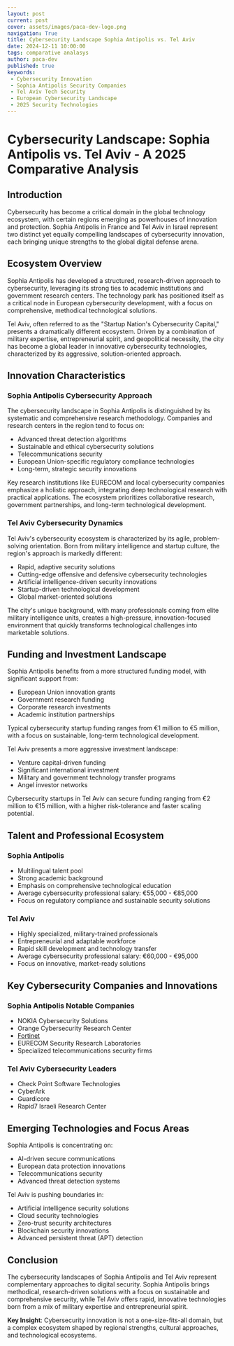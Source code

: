 ```yaml
---
layout: post
current: post
cover: assets/images/paca-dev-logo.png
navigation: True
title: Cybersecurity Landscape Sophia Antipolis vs. Tel Aviv
date: 2024-12-11 10:00:00
tags: comparative analasys
author: paca-dev
published: true
keywords:
 - Cybersecurity Innovation
 - Sophia Antipolis Security Companies
 - Tel Aviv Tech Security
 - European Cybersecurity Landscape
 - 2025 Security Technologies
---
```


# Cybersecurity Landscape: Sophia Antipolis vs. Tel Aviv - A 2025 Comparative Analysis

## Introduction

Cybersecurity has become a critical domain in the global technology ecosystem, with certain regions emerging as powerhouses of innovation and protection. Sophia Antipolis in France and Tel Aviv in Israel represent two distinct yet equally compelling landscapes of cybersecurity innovation, each bringing unique strengths to the global digital defense arena.

## Ecosystem Overview

Sophia Antipolis has developed a structured, research-driven approach to cybersecurity, leveraging its strong ties to academic institutions and government research centers. The technology park has positioned itself as a critical node in European cybersecurity development, with a focus on comprehensive, methodical technological solutions.

Tel Aviv, often referred to as the "Startup Nation's Cybersecurity Capital," presents a dramatically different ecosystem. Driven by a combination of military expertise, entrepreneurial spirit, and geopolitical necessity, the city has become a global leader in innovative cybersecurity technologies, characterized by its aggressive, solution-oriented approach.

## Innovation Characteristics

### Sophia Antipolis Cybersecurity Approach
The cybersecurity landscape in Sophia Antipolis is distinguished by its systematic and comprehensive research methodology. Companies and research centers in the region tend to focus on:
- Advanced threat detection algorithms
- Sustainable and ethical cybersecurity solutions
- Telecommunications security
- European Union-specific regulatory compliance technologies
- Long-term, strategic security innovations

Key research institutions like EURECOM and local cybersecurity companies emphasize a holistic approach, integrating deep technological research with practical applications. The ecosystem prioritizes collaborative research, government partnerships, and long-term technological development.

### Tel Aviv Cybersecurity Dynamics
Tel Aviv's cybersecurity ecosystem is characterized by its agile, problem-solving orientation. Born from military intelligence and startup culture, the region's approach is markedly different:
- Rapid, adaptive security solutions
- Cutting-edge offensive and defensive cybersecurity technologies
- Artificial intelligence-driven security innovations
- Startup-driven technological development
- Global market-oriented solutions

The city's unique background, with many professionals coming from elite military intelligence units, creates a high-pressure, innovation-focused environment that quickly transforms technological challenges into marketable solutions.

## Funding and Investment Landscape

Sophia Antipolis benefits from a more structured funding model, with significant support from:
- European Union innovation grants
- Government research funding
- Corporate research investments
- Academic institution partnerships

Typical cybersecurity startup funding ranges from €1 million to €5 million, with a focus on sustainable, long-term technological development.

Tel Aviv presents a more aggressive investment landscape:
- Venture capital-driven funding
- Significant international investment
- Military and government technology transfer programs
- Angel investor networks

Cybersecurity startups in Tel Aviv can secure funding ranging from €2 million to €15 million, with a higher risk-tolerance and faster scaling potential.

## Talent and Professional Ecosystem

### Sophia Antipolis
- Multilingual talent pool
- Strong academic background
- Emphasis on comprehensive technological education
- Average cybersecurity professional salary: €55,000 - €85,000
- Focus on regulatory compliance and sustainable security solutions

### Tel Aviv
- Highly specialized, military-trained professionals
- Entrepreneurial and adaptable workforce
- Rapid skill development and technology transfer
- Average cybersecurity professional salary: €60,000 - €95,000
- Focus on innovative, market-ready solutions

## Key Cybersecurity Companies and Innovations

### Sophia Antipolis Notable Companies
- NOKIA Cybersecurity Solutions
- Orange Cybersecurity Research Center
- [Fortinet](fortinet.com)
- EURECOM Security Research Laboratories
- Specialized telecommunications security firms

### Tel Aviv Cybersecurity Leaders
- Check Point Software Technologies
- CyberArk
- Guardicore
- Rapid7 Israeli Research Center

## Emerging Technologies and Focus Areas

Sophia Antipolis is concentrating on:
- AI-driven secure communications
- European data protection innovations
- Telecommunications security
- Advanced threat detection systems

Tel Aviv is pushing boundaries in:
- Artificial intelligence security solutions
- Cloud security technologies
- Zero-trust security architectures
- Blockchain security innovations
- Advanced persistent threat (APT) detection

## Conclusion

The cybersecurity landscapes of Sophia Antipolis and Tel Aviv represent complementary approaches to digital security. Sophia Antipolis brings methodical, research-driven solutions with a focus on sustainable and comprehensive security, while Tel Aviv offers rapid, innovative technologies born from a mix of military expertise and entrepreneurial spirit.

**Key Insight**: Cybersecurity innovation is not a one-size-fits-all domain, but a complex ecosystem shaped by regional strengths, cultural approaches, and technological ecosystems.
